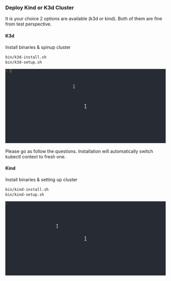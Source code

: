 ### Deploy Kind or K3d Cluster

It is your choice 2 options are available (k3d or kind).
Both of them are fine from test perspective.

#### K3d
Install binaries & spinup cluster

```
bin/k3d-install.sh
bin/k3d-setup.sh
```

![K3D](./images/k3d-spin-up.gif "K3D Setup")

Please go as follow the questions. Installation will automatically switch kubectl context to fresh one.


#### Kind 
Install binaries & setting up cluster

```
bin/kind-install.sh
bin/kind-setup.sh
```

![Kind](./images/kind-spin-up.gif "Kind Setup")